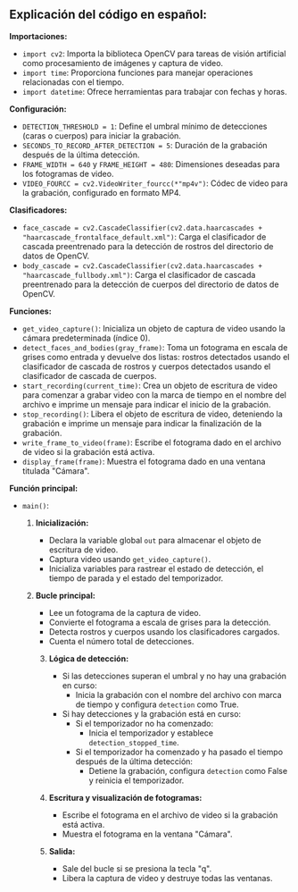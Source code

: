 ## Explicación del código en español:

**Importaciones:**

- `import cv2`: Importa la biblioteca OpenCV para tareas de visión artificial como procesamiento de imágenes y captura de video.
- `import time`: Proporciona funciones para manejar operaciones relacionadas con el tiempo.
- `import datetime`: Ofrece herramientas para trabajar con fechas y horas.

**Configuración:**

- `DETECTION_THRESHOLD = 1`: Define el umbral mínimo de detecciones (caras o cuerpos) para iniciar la grabación.
- `SECONDS_TO_RECORD_AFTER_DETECTION = 5`: Duración de la grabación después de la última detección.
- `FRAME_WIDTH = 640` y `FRAME_HEIGHT = 480`: Dimensiones deseadas para los fotogramas de video.
- `VIDEO_FOURCC = cv2.VideoWriter_fourcc(*"mp4v")`: Códec de video para la grabación, configurado en formato MP4.

**Clasificadores:**

- `face_cascade = cv2.CascadeClassifier(cv2.data.haarcascades + "haarcascade_frontalface_default.xml")`: Carga el clasificador de cascada preentrenado para la detección de rostros del directorio de datos de OpenCV.
- `body_cascade = cv2.CascadeClassifier(cv2.data.haarcascades + "haarcascade_fullbody.xml")`: Carga el clasificador de cascada preentrenado para la detección de cuerpos del directorio de datos de OpenCV.

**Funciones:**

- `get_video_capture()`: Inicializa un objeto de captura de video usando la cámara predeterminada (índice 0).
- `detect_faces_and_bodies(gray_frame)`: Toma un fotograma en escala de grises como entrada y devuelve dos listas: rostros detectados usando el clasificador de cascada de rostros y cuerpos detectados usando el clasificador de cascada de cuerpos.
- `start_recording(current_time)`: Crea un objeto de escritura de video para comenzar a grabar video con la marca de tiempo en el nombre del archivo e imprime un mensaje para indicar el inicio de la grabación.
- `stop_recording()`: Libera el objeto de escritura de video, deteniendo la grabación e imprime un mensaje para indicar la finalización de la grabación.
- `write_frame_to_video(frame)`: Escribe el fotograma dado en el archivo de video si la grabación está activa.
- `display_frame(frame)`: Muestra el fotograma dado en una ventana titulada "Cámara".

**Función principal:**

- `main()`:

    1. **Inicialización:**
        - Declara la variable global `out` para almacenar el objeto de escritura de video.
        - Captura video usando `get_video_capture()`.
        - Inicializa variables para rastrear el estado de detección, el tiempo de parada y el estado del temporizador.

    2. **Bucle principal:**
        - Lee un fotograma de la captura de video.
        - Convierte el fotograma a escala de grises para la detección.
        - Detecta rostros y cuerpos usando los clasificadores cargados.
        - Cuenta el número total de detecciones.

        3. **Lógica de detección:**
            - Si las detecciones superan el umbral y no hay una grabación en curso:
                - Inicia la grabación con el nombre del archivo con marca de tiempo y configura `detection` como True.
            - Si hay detecciones y la grabación está en curso:
                - Si el temporizador no ha comenzado:
                    - Inicia el temporizador y establece `detection_stopped_time`.
                - Si el temporizador ha comenzado y ha pasado el tiempo después de la última detección:
                    - Detiene la grabación, configura `detection` como False y reinicia el temporizador.

        4. **Escritura y visualización de fotogramas:**
            - Escribe el fotograma en el archivo de video si la grabación está activa.
            - Muestra el fotograma en la ventana "Cámara".

        5. **Salida:**
            - Sale del bucle si se presiona la tecla "q".
            - Libera la captura de video y destruye todas las ventanas.
